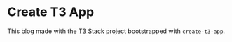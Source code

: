 # Create T3 App

This  blog made with the [T3 Stack](https://create.t3.gg/) project bootstrapped with `create-t3-app`.
